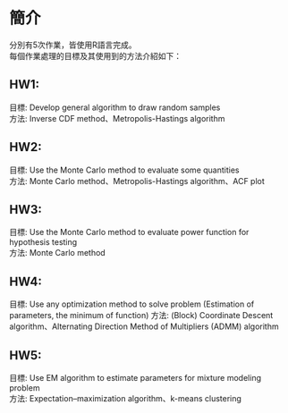 # 簡介  

分別有5次作業，皆使用R語言完成。  
每個作業處理的目標及其使用到的方法介紹如下：  

## HW1:  
目標: Develop general algorithm to draw random samples   
方法: Inverse CDF method、Metropolis-Hastings algorithm

## HW2:  
目標: Use the Monte Carlo method to evaluate some quantities  
方法: Monte Carlo method、Metropolis-Hastings algorithm、ACF plot

## HW3:  
目標: Use the Monte Carlo method to evaluate power function for hypothesis testing  
方法: Monte Carlo method

## HW4:  
目標: Use any optimization method to solve problem (Estimation of parameters, the minimum of function)
方法: (Block) Coordinate Descent algorithm、Alternating Direction Method of Multipliers (ADMM) algorithm 

## HW5:  
目標: Use EM algorithm to estimate parameters for mixture modeling problem  
方法: Expectation–maximization algorithm、k-means clustering



